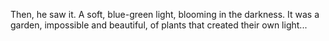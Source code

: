 Then, he saw it. A soft, blue-green light, blooming in the darkness. It was a garden, impossible and beautiful, of plants that created their own light...